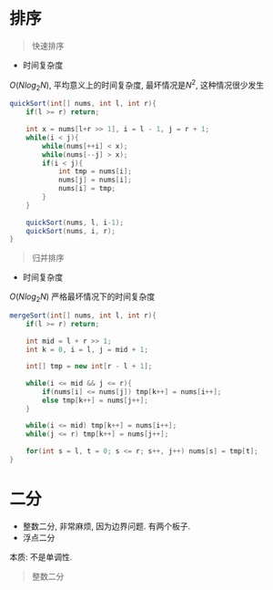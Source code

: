 # 排序 

>  快速排序

- 时间复杂度

$O(Nlog_2 N)$, 平均意义上的时间复杂度, 最坏情况是$N^2$, 这种情况很少发生

```java
quickSort(int[] nums, int l, int r){
	if(l >= r) return;
	
	int x = nums[l+r >> 1], i = l - 1, j = r + 1;
	while(i < j){
		while(nums[++i] < x);
		while(nums[--j] > x);
		if(i < j){
			int tmp = nums[i];
			nums[j] = nums[i];
			nums[i] = tmp;
		}
	}
	
	quickSort(nums, l, i-1);
	quickSort(nums, i, r);
}
```

> 归并排序 

- 时间复杂度

$O(Nlog_2 N)$ 严格最坏情况下的时间复杂度

```java
mergeSort(int[] nums, int l, int r){
	if(l >= r) return;
	
	int mid = l + r >> 1;
	int k = 0, i = l, j = mid + 1;
	
	int[] tmp = new int[r - l + 1];
	
	while(i <= mid && j <= r){
		if(nums[i] <= nums[j]) tmp[k++] = nums[i++];
		else tmp[k++] = nums[j++];
	}
	
	while(i <= mid) tmp[k++] = nums[i++];
	while(j <= r) tmp[k++] = nums[j++];
	
	for(int s = l, t = 0; s <= r; s++, j++) nums[s] = tmp[t];
}
```

# 二分

- 整数二分, 非常麻烦, 因为边界问题. 有两个板子.
- 浮点二分

本质: 不是单调性. 

> 整数二分